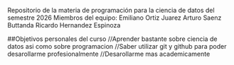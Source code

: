 Repositorio de la materia de programación para la ciencia de datos del semestre 2026 Miembros del equipo: Emiliano Ortiz Juarez Arturo Saenz Buttanda Ricardo Hernandez Espinoza

##Objetivos personales del curso
//Aprender bastante sobre ciencia de datos asi como sobre programacion
//Saber utilizar git y github para poder desarollarme profesionalmente
//Desarollarme mas academicamente
